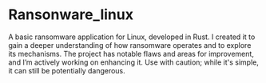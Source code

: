 # Ransonware_linux
A basic ransomware application for Linux, developed in Rust. I created it to gain a deeper understanding of how ransomware operates and to explore its mechanisms. The project has notable flaws and areas for improvement, and I’m actively working on enhancing it.
Use with caution; while it's simple, it can still be potentially dangerous.
